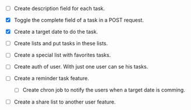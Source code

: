 
- [ ] Create description field for each task.
- [x] Toggle the complete field of a task in a POST request.
- [x] Create a target date to do the task.
- [ ] Create lists and put tasks in these lists.
- [ ] Create a special list with favorites tasks.

- [ ] Create auth of user. With just one user can se his tasks.
- [ ] Create a reminder task feature.
  - [ ] Create chron job to notify the users when a target date is comming.
- [ ] Create a share list to another user feature.
